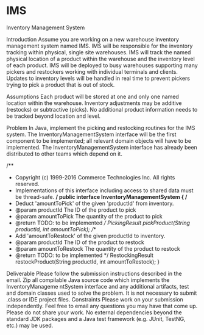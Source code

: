 # IMS
Inventory Management System

Introduction
Assume you are working on a new warehouse inventory management system named IMS. IMS will be responsible for the inventory
tracking within physical, single site warehouses. IMS will track the named physical location of a product within the warehouse and the inventory
level of each product. IMS will be deployed to busy warehouses supporting many pickers and restockers working with individual terminals and
clients. Updates to inventory levels will be handled in real time to prevent pickers trying to pick a product that is out of stock.


Assumptions
Each product will be stored at one and only one named location within the warehouse.
Inventory adjustments may be additive (restocks) or subtractive (picks).
No additional product information needs to be tracked beyond location and level.

Problem
In Java, implement the picking and restocking routines for the IMS system. The InventoryManagementSystem interface will be the
first component to be implemented; all relevant domain objects will have to be implemented. The InventoryManagementSystem interface
has already been distributed to other teams which depend on it.


/**
* Copyright (c) 1999-2016 Commerce Technologies Inc. All rights reserved.
* Implementations of this interface including access to shared data must be
thread-safe.
**/
public interface InventoryManagementSystem {
/**
* Deduct 'amountToPick' of the given 'productId' from inventory.
* @param productId The ID of the product to pick
* @param amountToPick The quantity of the product to pick
* @return TODO: to be implemented
*/
PickingResult pickProduct(String productId, int amountToPick);
/**
* Add 'amountToRestock' of the given productId to inventory.
* @param productId The ID of the product to restock
* @param amountToRestock The quantity of the product to restock
* @return TODO: to be implemented
*/
RestockingResult restockProduct(String productId, int amountToRestock);
}


Deliverable
Please follow the submission instructions described in the email. Zip all compilable Java source code which implements the InventoryManageme
ntSystem interface and any additional artifacts, test and domain classes used to solve the problem. It is not necessary to submit .class or IDE
project files.
Constraints
Please work on your submission independently. Feel free to email any questions you may have that come up.
Please do not share your work.
No external dependencies beyond the standard JDK packages and a Java test framework (e.g. JUnit, TestNG, etc.) may be used.